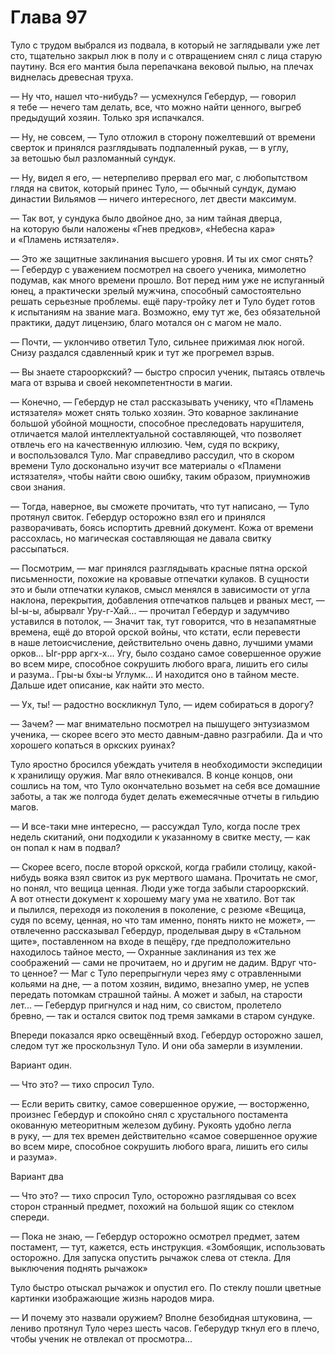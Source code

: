 # Глава 97

Туло с трудом выбрался из подвала, в который не заглядывали уже лет сто, тщательно закрыл люк в полу и с отвращением снял с лица старую паутину. Вся его мантия была перепачкана вековой пылью, на плечах виднелась древесная труха.

— Ну что, нашел что-нибудь? — усмехнулся Гебердур, — говорил я тебе — нечего там делать, все, что можно найти ценного, выгреб предыдущий хозяин. Только зря испачкался.

— Ну, не совсем, — Туло отложил в сторону пожелтевший от времени сверток и принялся разглядывать подпаленный рукав, — в углу, за ветошью был разломанный сундук.

— Ну, видел я его, — нетерпеливо прервал его маг, с любопытством глядя на свиток, который принес Туло, — обычный сундук, думаю династии Вильямов — ничего интересного, лет двести максимум.

— Так вот, у сундука было двойное дно, за ним тайная дверца, на которую были наложены «Гнев предков», «Небесна кара» и «Пламень истязателя».

— Это же защитные заклинания высшего уровня. И ты их смог снять? — Гебердур с уважением посмотрел на своего ученика, мимолетно подумав, как много времени прошло. Вот перед ним уже не испуганный юнец, а практически зрелый мужчина, способный самостоятельно решать серьезные проблемы. ещё пару-тройку лет и Туло будет готов к испытаниям на звание мага. Возможно, ему тут же, без обязательной практики, дадут лицензию, благо мотался он с магом не мало. 

— Почти, — уклончиво ответил Туло, сильнее прижимая люк ногой. Снизу раздался сдавленный крик и тут же прогремел взрыв. 

— Вы знаете старооркский? — быстро спросил ученик, пытаясь отвлечь мага от взрыва и своей некомпетентности в магии.

— Конечно, — Гебердур не стал рассказывать ученику, что «Пламень истязателя» может снять только хозяин. Это коварное заклинание большой убойной мощности, способное преследовать нарушителя, отличается малой интеллектуальной составляющей, что позволяет отвлечь его на качественную иллюзию. Чем, судя по вскрику, и воспользовался Туло. Маг справедливо рассудил, что в скором времени Туло досконально изучит все материалы о «Пламени истязателя», чтобы найти свою ошибку, таким образом, приумножив свои знания.

— Тогда, наверное, вы сможете прочитать, что тут написано, — Туло протянул свиток. Гебердур осторожно взял его и принялся разворачивать, боясь испортить древний документ. Кожа от времени рассохлась, но магическая составляющая не давала свитку рассыпаться.

— Посмотрим, — маг принялся разглядывать красные пятна орской письменности, похожие на кровавые отпечатки кулаков. В сущности это и были отпечатки кулаков, смысл менялся в зависимости от угла наклона, перекрытия, добавления отпечатков пальцев и рваных мест, — Ы-ы-ы, абырвалг Уру-г-Хай... — прочитал Гебердур и задумчиво уставился в потолок, — Значит так, тут говорится, что в незапамятные времена, ещё до второй орской войны, что кстати, если перевести в наше летоисчисление, действительно очень давно, лучшими умами орков... Ыг-ррр аргх-х... Угу, было создано самое совершенное оружие во всем мире, способное сокрушить любого врага, лишить его силы и разума.. Гры-ы бхы-ы Углумк... И находится оно в тайном месте. Дальше идет описание, как найти это место.

— Ух, ты! — радостно воскликнул Туло, — идем собираться в дорогу?

— Зачем? — маг внимательно посмотрел на пышущего энтузиазмом ученика, — скорее всего это место давным-давно разграбили. Да и что хорошего копаться в оркских руинах? 

Туло яростно бросился убеждать учителя в необходимости экспедиции к хранилищу оружия. Маг вяло отнекивался. В конце концов, они сошлись на том, что Туло окончательно возьмет на себя все домашние заботы, а так же полгода будет делать ежемесячные отчеты в гильдию магов.

— И все-таки мне интересно, — рассуждал Туло, когда после трех недель скитаний, они подходили к указанному в свитке месту, — как он попал к нам в подвал?

— Скорее всего, после второй оркской, когда грабили столицу, какой-нибудь вояка взял свиток из рук мертвого шамана. Прочитать не смог, но понял, что вещица ценная. Люди уже тогда забыли старооркский. А вот отнести документ к хорошему магу ума не хватило. Вот так и пылился, переходя из поколения в поколение, с резюме «Вещица, судя по всему, ценная, но что там именно, понять никто не может», — отвлеченно рассказывал Гебердур, проделывая дыру в «Стальном щите», поставленном на входе в пещёру, где предположительно находилось тайное место, — Охранные заклинания из тех же соображений — сами не прочитаем, но и другим не дадим. Вдруг что-то ценное? — Маг с Туло перепрыгнули через яму с отравленными кольями на дне, — а потом хозяин, видимо, внезапно умер, не успев передать потомкам страшной тайны. А может и забыл, на старости лет... — Гебердур пригнулся и над ним, со свистом, пролетело бревно, — так и остался свиток под тремя замками в старом сундуке.

Впереди показался ярко освещённый вход. Гебердур осторожно зашел, следом тут же проскользнул Туло. И они оба замерли в изумлении.

Вариант один.

— Что это? — тихо спросил Туло.

— Если верить свитку, самое совершенное оружие, — восторженно, произнес Гебердур и спокойно снял с хрустального постамента окованную метеоритным железом дубину. Рукоять удобно легла в руку, — для тех времен действительно «самое совершенное оружие во всем мире, способное сокрушить любого врага, лишить его силы и разума». 

Вариант два

— Что это? — тихо спросил Туло, осторожно разглядывая со всех сторон странный предмет, похожий на большой ящик со стеклом спереди.

— Пока не знаю, — Гебердур осторожно осмотрел предмет, затем постамент, — тут, кажется, есть инструкция. «Зомбоящик, использовать осторожно. Для запуска опустить рычажок слева от стекла. Для выключения поднять рычажок»

Туло быстро отыскал рычажок и опустил его. По стеклу пошли цветные картинки изображающие жизнь народов мира. 

— И почему это назвали оружием? Вполне безобидная штуковина, — лениво протянул Туло через шесть часов. Геберудур ткнул его в плечо, чтобы ученик не отвлекал от просмотра...


